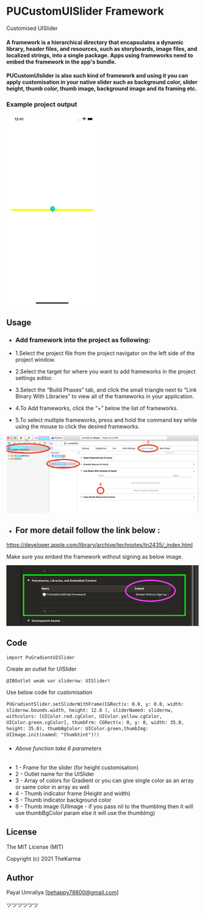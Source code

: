 # PUCustomUISlider Framework

Customised UISlider

#### A framework is a hierarchical directory that encapsulates a dynamic library, header files, and resources, such as storyboards, image files, and localized strings, into a single package. Apps using frameworks need to embed the framework in the app's bundle.

#### PUCustomUIslider is also such kind of framework and using it you can apply customisation in your native slider such as background color, slider height, thumb color, thumb image, background image and its framing etc.

### Example project output

<img src="https://github.com/PayalUmraliya/PUCustomUIslider/blob/main/output.png" width="240" height="500" />

## Usage

* ### Add  framework into the project as following:

* 1.Select the project file from the project navigator on the left side of the project window.
* 2.Select the target for where you want to add frameworks in the project settings editor.
* 3.Select the “Build Phases” tab, and click the small triangle next to “Link Binary With Libraries” to view all of the frameworks in your application.
* 4.To Add frameworks, click the “+” below the list of frameworks.
* 5.To select multiple frameworks, press and hold the command key while using the mouse to click the desired frameworks.

<img src="https://github.com/PayalUmraliya/PUCustomUIslider/blob/main/x6iMB.png"/>

* ## For more detail follow the link below :

https://developer.apple.com/library/archive/technotes/tn2435/_index.html

Make sure you embed the framework without signing as below image.

<img src="https://github.com/PayalUmraliya/PUCustomUIslider/blob/main/importaslikethis.png"/>

## Code

```
import PuGradientUISlider
```

Create an outlet for UISlider

```
@IBOutlet weak var slidernw: UISlider!
```

Use below code for customisation

```
PUGradientSlider.setSliderWithFrame(CGRect(x: 0.0, y: 0.0, width: slidernw.bounds.width, height: 12.0 ), sliderNamed: slidernw, withcolors: [UIColor.red.cgColor, UIColor.yellow.cgColor, UIColor.green.cgColor], thumbFrm: CGRect(x: 0, y: 0, width: 35.0, height: 35.0), thumbBgColor: UIColor.green,thumbImg: UIImage.init(named: "thumbtint")!)
```

* ###### Above function take 6 parameters
* 1 - Frame for the slider (for height customisation)
* 2 - Outlet name for the UISlider
* 3 - Array of colors for Gradient or you can give single color as an array or same color in array as well
* 4 - Thumb indicator frame (Height and width)
* 5 - Thumb indicator background color
* 6 - Thumb image (UIImage - if you pass nil to the thumbImg then it will use thumbBgColor param else it will use the thumbImg)

## License

The MIT License (MIT)

Copyright (c) 2021 TheKarma


## Author

Payal Umraliya [behappy78600@gmail.com] 

ツツツツツツ
